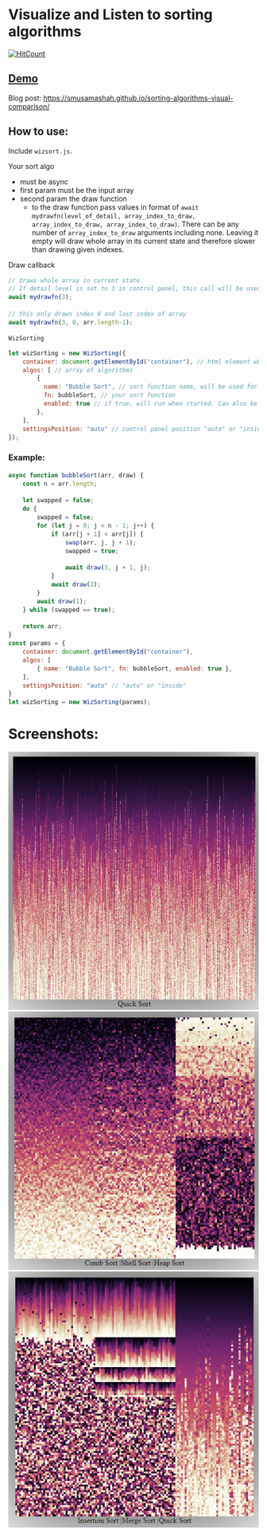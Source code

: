 # Visualize and Listen to sorting algorithms

[![HitCount](http://hits.dwyl.io/smusamashah/VisualizingSorts.svg)](http://hits.dwyl.io/smusamashah/VisualizingSorts)

## [Demo](https://smusamashah.github.io/VisualizingSorts/sorting.html)

Blog post: https://smusamashah.github.io/sorting-algorithms-visual-comparison/

## How to use:

Include `wizsort.js`. 

Your sort algo  
- must be async
- first param must be the input array
- second param the draw function
  - to the draw function pass values in format of `await mydrawfn(level_of_detail, array_index_to_draw, array_index_to_draw, array_index_to_draw)`. There can be any number of `array_index_to_draw` arguments including none. Leaving it empty will draw whole array in its current state and therefore slower than drawing given indexes.

Draw callback 
```javascript
// draws whole array in current state. 
// If detail level is set to 3 in control panel, this call will be used for rendering.
await mydrawfn(3); 

// this only draws index 0 and last index of array
await mydrawfn(3, 0, arr.length-1);
```

`WizSorting`
```javascript
let wizSorting = new WizSorting({
    container: document.getElementById("container"), // html element where canvas will be appended
    algos: [ // array of algorithms
        { 
          name: "Bubble Sort", // sort function name, will be used for displaying it in settings and canvas
          fn: bubbleSort, // your sort function
          enabled: true // if true, will run when started. Can also be enabled/disabled via control panel
        },
    ],
    settingsPosition: "auto" // control panel position "auto" or "inside". Setting "inside" will draw on top of visualization, useful for embedding
});
```

### Example:
```javascript
async function bubbleSort(arr, draw) {
    const n = arr.length;

    let swapped = false;
    do {
        swapped = false;
        for (let j = 0; j < n - 1; j++) {
            if (arr[j + 1] < arr[j]) {
                swap(arr, j, j + 1);
                swapped = true;

                await draw(3, j + 1, j);
            }
            await draw(2);
        }
        await draw(1);
    } while (swapped == true);

    return arr;
}
const params = {
    container: document.getElementById("container"),
    algos: [
        { name: "Bubble Sort", fn: bubbleSort, enabled: true },
    ],
    settingsPosition: "auto" // "auto" or "inside"
}
let wizSorting = new WizSorting(params);
```

# Screenshots:

![Screenshot 1](screenshot3.png)
![Screenshot 1](screenshot1.png)
![Screenshot 1](screenshot2.png)

